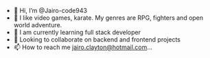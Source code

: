 - 👋 Hi, I’m @Jairo-code943
- 👀 I like video games, karate. My genres are RPG, fighters and open world adventure.
- 🌱 I am currently learning full stack developer
- 💞️ Looking to collaborate on backend and frontend projects
- 📫 How to reach me jairo.clayton@hotmail.com... 
